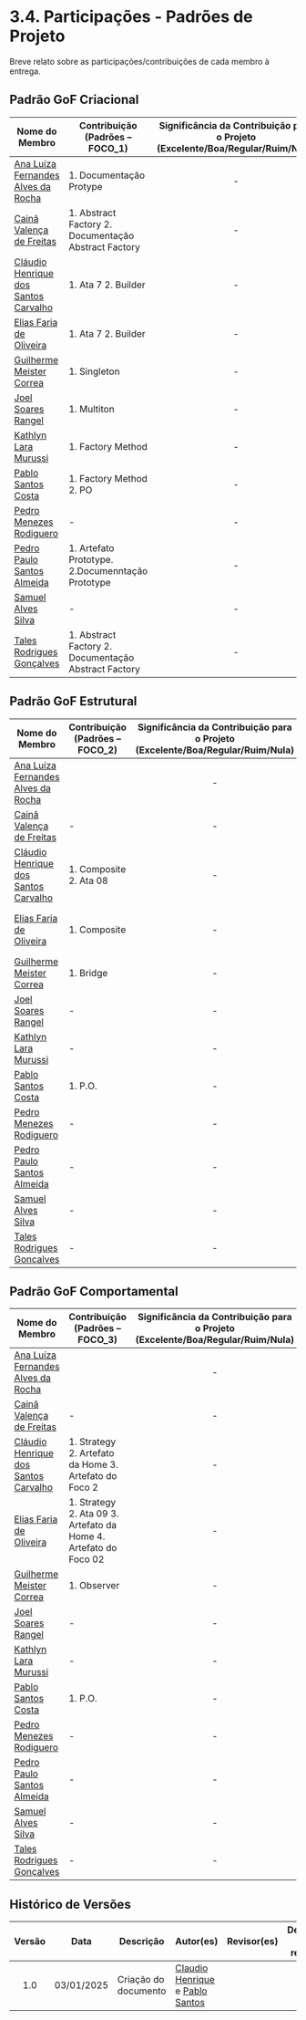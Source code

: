 # 3.4. Participações - Padrões de Projeto

Breve relato sobre as participações/contribuições de cada membro à entrega.

## Padrão GoF Criacional

|Nome do Membro | Contribuição (Padrões – FOCO_1) | Significância da Contribuição para o Projeto (Excelente/Boa/Regular/Ruim/Nula) | Comprobatórios Claros (com link)
|--|--|:--:|--|
| [Ana Luíza Fernandes Alves da Rocha][AnaGH] |1. Documentação Protype | - |[Issue #9](https://github.com/UnBArqDsw2024-2/2024.2_G5_Turismo_Entrega_03/issues/9) |
| [Cainã Valença de Freitas][CainaGH] |1. Abstract Factory 2. Documentação Abstract Factory | -  |[Issue #7](https://github.com/UnBArqDsw2024-2/2024.2_G5_Turismo_Entrega_03/issues/7) |
|[Cláudio Henrique dos Santos Carvalho][ClaudioGH]|1. Ata 7 2. Builder | - |[Ata 7](https://unbarqdsw2024-2.github.io/2024.2_G5_Turismo_Entrega_03/#/atas/ata_07), [Artefato Builder](https://unbarqdsw2024-2.github.io/2024.2_G5_Turismo_Entrega_03/#/PadroesDeProjeto/criacionais/3.1.3.Builder), [Issue #8](https://github.com/UnBArqDsw2024-2/2024.2_G5_Turismo_Entrega_03/issues/8)  |
|[Elias Faria de Oliveira][EliasGH]|1. Ata 7 2. Builder | - |[Ata 7](https://unbarqdsw2024-2.github.io/2024.2_G5_Turismo_Entrega_03/#/atas/ata_07), [Artefato Builder](https://unbarqdsw2024-2.github.io/2024.2_G5_Turismo_Entrega_03/#/PadroesDeProjeto/criacionais/3.1.3.Builder), [Issue #8](https://github.com/UnBArqDsw2024-2/2024.2_G5_Turismo_Entrega_03/issues/8) |
|[Guilherme Meister Correa][GuilhermeGH]|1. Singleton | -  |[Issue #10](https://github.com/UnBArqDsw2024-2/2024.2_G5_Turismo_Entrega_03/issues/10) |
|[Joel Soares Rangel][JoelGH]|1. Multiton | - |[Issue#11](https://github.com/UnBArqDsw2024-2/2024.2_G5_Turismo_Entrega_03/issues/11) |
|[Kathlyn Lara Murussi][KathlynGH]| 1. Factory Method | - |[Issue #6](https://github.com/UnBArqDsw2024-2/2024.2_G5_Turismo_Entrega_03/issues/6)|
|[Pablo Santos Costa][PabloGH]|1. Factory Method 2. PO | -  |[Issue #6](https://github.com/UnBArqDsw2024-2/2024.2_G5_Turismo_Entrega_03/issues/6) |
| [Pedro Menezes Rodiguero][PedroRGH] |- | - | - |
| [Pedro Paulo Santos Almeida][PedroPGH] | 1. Artefato Prototype. 2.Documenntação Prototype | - | [Issue #9](https://github.com/UnBArqDsw2024-2/2024.2_G5_Turismo_Entrega_03/issues/9) |
|[Samuel Alves Silva][SamuelGH]|-| -  |- |
| [Tales Rodrigues Gonçalves][TalesGH] |1. Abstract Factory 2. Documentação Abstract Factory | -  |[Issue #7](https://github.com/UnBArqDsw2024-2/2024.2_G5_Turismo_Entrega_03/issues/7) [Reunião](https://www.youtube.com/watch?v=xMtuOIZfCDI) |



## Padrão GoF Estrutural
|Nome do Membro | Contribuição (Padrões – FOCO_2) | Significância da Contribuição para o Projeto (Excelente/Boa/Regular/Ruim/Nula) | Comprobatórios Claros (com link)
|--|--|:--:|--|
| [Ana Luíza Fernandes Alves da Rocha][AnaGH] | | - |- |
| [Cainã Valença de Freitas][CainaGH] |- | -  |- |
|[Cláudio Henrique dos Santos Carvalho][ClaudioGH]|1. Composite 2. Ata 08 | - |[Issue #19 - Comnposite](https://github.com/UnBArqDsw2024-2/2024.2_G5_Turismo_Entrega_03/issues/19), [Artefato Composite](https://unbarqdsw2024-2.github.io/2024.2_G5_Turismo_Entrega_03/#/PadroesDeProjeto/estruturais/3.2.3.Composite), [Ata 8](https://unbarqdsw2024-2.github.io/2024.2_G5_Turismo_Entrega_03/#/atas/ata_08)  |
|[Elias Faria de Oliveira][EliasGH]|1. Composite  | - |[Issue #19 - Composite](https://github.com/UnBArqDsw2024-2/2024.2_G5_Turismo_Entrega_03/issues/19), [Artefato Composite](https://unbarqdsw2024-2.github.io/2024.2_G5_Turismo_Entrega_03/#/PadroesDeProjeto/estruturais/3.2.3.Composite) |
|[Guilherme Meister Correa][GuilhermeGH]|1. Bridge | -  |[Issue #18](https://github.com/UnBArqDsw2024-2/2024.2_G5_Turismo_Entrega_03/issues/18) |
|[Joel Soares Rangel][JoelGH]|- | - |- |
|[Kathlyn Lara Murussi][KathlynGH]| - | - |-|
|[Pablo Santos Costa][PabloGH]|1. P.O. | -  |- |
| [Pedro Menezes Rodiguero][PedroRGH] |- | - | - |
| [Pedro Paulo Santos Almeida][PedroPGH] | - | - | - |
|[Samuel Alves Silva][SamuelGH]|-| -  |- |
| [Tales Rodrigues Gonçalves][TalesGH] |- | -  |- |


## Padrão GoF Comportamental
|Nome do Membro | Contribuição (Padrões – FOCO_3) | Significância da Contribuição para o Projeto (Excelente/Boa/Regular/Ruim/Nula) | Comprobatórios Claros (com link)
|--|--|:--:|--|
| [Ana Luíza Fernandes Alves da Rocha][AnaGH] | | - |- |
| [Cainã Valença de Freitas][CainaGH] |- | -  |- |
|[Cláudio Henrique dos Santos Carvalho][ClaudioGH]|1. Strategy 2. Artefato da Home 3. Artefato do Foco 2 | - |[Artefato Strategy](https://unbarqdsw2024-2.github.io/2024.2_G5_Turismo_Entrega_03/#/PadroesDeProjeto/comportamentais/3.3.1.Strategy), [Issue #34](https://github.com/UnBArqDsw2024-2/2024.2_G5_Turismo_Entrega_03/issues/34)  |
|[Elias Faria de Oliveira][EliasGH]|1. Strategy 2. Ata 09 3. Artefato da Home 4. Artefato do Foco 02 | - | [Artefato Strategy](https://github.com/UnBArqDsw2024-2/2024.2_G5_Turismo_Entrega_03/issues/34), [Ata 09](https://unbarqdsw2024-2.github.io/2024.2_G5_Turismo_Entrega_03/#/atas/ata_09), [Artefato da Home](https://github.com/UnBArqDsw2024-2/2024.2_G5_Turismo_Entrega_03/issues/43), [Artefato foco 02](https://github.com/UnBArqDsw2024-2/2024.2_G5_Turismo_Entrega_03/issues/24) |
|[Guilherme Meister Correa][GuilhermeGH]|1. Observer | -  |[Issue #32](https://github.com/UnBArqDsw2024-2/2024.2_G5_Turismo_Entrega_03/issues/32) |
|[Joel Soares Rangel][JoelGH]|- | - |- |
|[Kathlyn Lara Murussi][KathlynGH]| - | - |-|
|[Pablo Santos Costa][PabloGH]|1. P.O. | -  |- |
| [Pedro Menezes Rodiguero][PedroRGH] |- | - | - |
| [Pedro Paulo Santos Almeida][PedroPGH] | - | - | - |
|[Samuel Alves Silva][SamuelGH]|-| -  |- |
| [Tales Rodrigues Gonçalves][TalesGH] |- | -  |- |


## Histórico de Versões

| Versão | Data | Descrição | Autor(es) | Revisor(es) | Detalhes da revisão |
| :----: | :--: | --------- | ----------- | ------ | :---: |
| 1.0  | 03/01/2025 | Criação do documento | [Claudio Henrique][ClaudioGH] e [Pablo Santos][PabloGH] | |  |

[AnaGH]: https://github.com/analufernanndess
[CainaGH]: https://github.com/freitasc
[ClaudioGH]: https://github.com/claudiohsc
[EliasGH]: https://github.com/EliasOliver21
[GuilhermeGH]: https://github.com/gmeister18
[IgorGH]: https://github.com/Igor-Thiago
[JoelGH]: https://github.com/JoelSRangel
[KathlynGH]: https://github.com/klmurussi
[PabloGH]: https://github.com/pabloheika
[PedroRGH]: https://github.com/pedro-rodiguero
[PedroPGH]: https://github.com/Pedrin0030
[SamuelGH]: https://github.com/samuelalvess
[TalesGH]: https://github.com/TalesRG